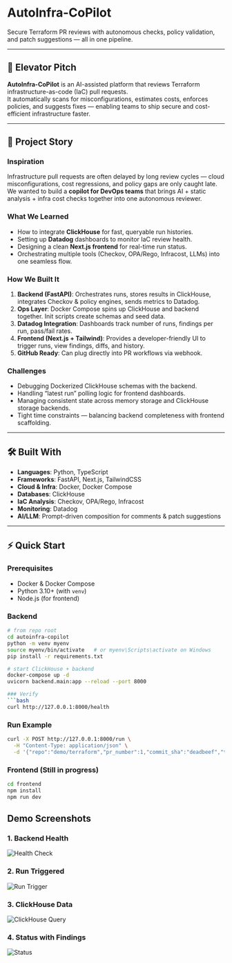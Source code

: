 # AutoInfra-CoPilot

Secure Terraform PR reviews with autonomous checks, policy validation, and patch suggestions — all in one pipeline.

---

## 🚀 Elevator Pitch
**AutoInfra-CoPilot** is an AI-assisted platform that reviews Terraform infrastructure-as-code (IaC) pull requests.  
It automatically scans for misconfigurations, estimates costs, enforces policies, and suggests fixes — enabling teams to ship secure and cost-efficient infrastructure faster.

---

## 📖 Project Story

### Inspiration
Infrastructure pull requests are often delayed by long review cycles — cloud misconfigurations, cost regressions, and policy gaps are only caught late.  
We wanted to build a **copilot for DevOps teams** that brings AI + static analysis + infra cost checks together into one autonomous reviewer.

### What We Learned
- How to integrate **ClickHouse** for fast, queryable run histories.
- Setting up **Datadog** dashboards to monitor IaC review health.
- Designing a clean **Next.js frontend** for real-time run status.
- Orchestrating multiple tools (Checkov, OPA/Rego, Infracost, LLMs) into one seamless flow.

### How We Built It
1. **Backend (FastAPI)**: Orchestrates runs, stores results in ClickHouse, integrates Checkov & policy engines, sends metrics to Datadog.
2. **Ops Layer**: Docker Compose spins up ClickHouse and backend together. Init scripts create schemas and seed data.
3. **Datadog Integration**: Dashboards track number of runs, findings per run, pass/fail rates.
4. **Frontend (Next.js + Tailwind)**: Provides a developer-friendly UI to trigger runs, view findings, diffs, and history.
5. **GitHub Ready**: Can plug directly into PR workflows via webhook.

### Challenges
- Debugging Dockerized ClickHouse schemas with the backend.
- Handling “latest run” polling logic for frontend dashboards.
- Managing consistent state across memory storage and ClickHouse storage backends.
- Tight time constraints — balancing backend completeness with frontend scaffolding.

---

## 🛠 Built With
- **Languages**: Python, TypeScript
- **Frameworks**: FastAPI, Next.js, TailwindCSS
- **Cloud & Infra**: Docker, Docker Compose
- **Databases**: ClickHouse
- **IaC Analysis**: Checkov, OPA/Rego, Infracost
- **Monitoring**: Datadog
- **AI/LLM**: Prompt-driven composition for comments & patch suggestions

---

## ⚡ Quick Start

### Prerequisites
- Docker & Docker Compose
- Python 3.10+ (with `venv`)
- Node.js (for frontend)

### Backend
```bash
# from repo root
cd autoinfra-copilot
python -m venv myenv
source myenv/bin/activate   # or myenv\Scripts\activate on Windows
pip install -r requirements.txt

# start ClickHouse + backend
docker-compose up -d
uvicorn backend.main:app --reload --port 8000

### Verify
```bash
curl http://127.0.0.1:8000/health
```
### Run Example
```bash
curl -X POST http://127.0.0.1:8000/run \
  -H "Content-Type: application/json" \
  -d '{"repo":"demo/terraform","pr_number":1,"commit_sha":"deadbeef","tf_path":"backend/sample/tf"}'
```

### Frontend (Still in progress)
```bash
cd frontend
npm install
npm run dev
```

## Demo Screenshots

### 1. Backend Health
![Health Check](images/img1.png)

### 2. Run Triggered
![Run Trigger](images/img2.png)

### 3. ClickHouse Data
![ClickHouse Query](images/img3.png)

### 4. Status with Findings
![Status](images/img4.png)
